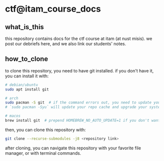 # ctf@itam_course_docs

## what_is_this

this repository contains docs for the ctf course at itam (at nust misis).
we post our debriefs here, and we also link our students' notes.

## how_to_clone

to clone this repository, you need to have git installed. if you don't have it, you can install it with:

```bash
# debian/ubuntu
sudo apt install git

# arch
sudo pacman -S git  # if the command errors out, you need to update your repo cache (see below)
# `sudo pacman -Syu` will update your repo cache and upgrade your system (partial upgrades are discouraged)

# macos
brew install git  # prepend HOMEBREW_NO_AUTO_UPDATE=1 if you don't want to upgrade your homebrew installation
```

then, you can clone this repository with:

```bash
git clone --recurse-submodules -j8 <repository link>
```

after cloning, you can navigate this repository with your favorite file manager, or with terminal commands.

